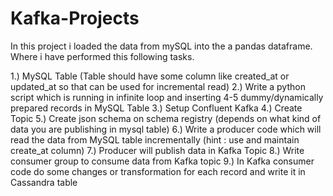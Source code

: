 # Kafka-Projects
In this project i loaded the data from mySQL into the a pandas dataframe. 
Where i have performed this following tasks.

1.) MySQL Table (Table should have some column like created_at or updated_at so that can be used for incremental read)
2.) Write a python script which is running in infinite loop and inserting 4-5 dummy/dynamically prepared records
    in MySQL Table
3.) Setup Confluent Kafka
4.) Create Topic
5.) Create json schema on schema registry (depends on what kind of data you are publishing in mysql table)
6.) Write a producer code which will read the data from MySQL table incrementally (hint : use and maintain create_at column)
7.) Producer will publish data in Kafka Topic
8.) Write consumer group to consume data from Kafka topic
9.) In Kafka consumer code do some changes or transformation for each record and write it in Cassandra table
